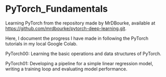 # PyTorch_Fundamentals
Learning PyTorch from the repository made by MrDBourke, available at https://github.com/mrdbourke/pytorch-deep-learning.git.

Here, I document the progress I have made in following the PyTorch tutorials in my local Google Colab.

PyTorch00: Learning the basic operations and data structures of PyTorch.

PyTorch01: Developing a pipeline for a simple linear regression model, writing a training loop and evaluating model performance.
